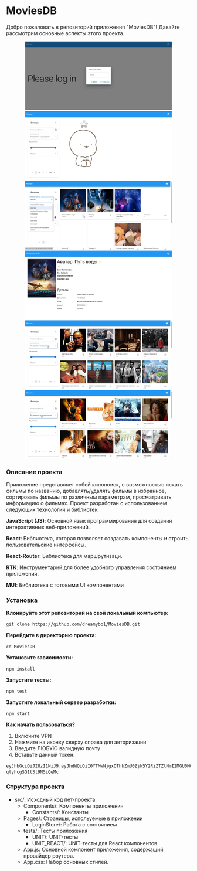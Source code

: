 # MoviesDB
Добро пожаловать в репозиторий приложения  "MoviesDB"! Давайте рассмотрим основные аспекты этого проекта.
<div width="100%" align="center"> 
  <img src="https://github.com/dreamybo1/MoviesDB/blob/gh-pages/screenshots/%D0%A1%D0%BA%D1%80%D0%B8%D0%BD%D1%88%D0%BE%D1%82%2024-08-2023%20201338.jpg" width="400" />
  <img src="https://github.com/dreamybo1/MoviesDB/blob/gh-pages/screenshots/%D0%A1%D0%BA%D1%80%D0%B8%D0%BD%D1%88%D0%BE%D1%82%2024-08-2023%20201506.jpg" width="400" />
  <img src="https://github.com/dreamybo1/MoviesDB/blob/gh-pages/screenshots/%D0%A1%D0%BA%D1%80%D0%B8%D0%BD%D1%88%D0%BE%D1%82%2024-08-2023%20201648.jpg" width="400" />
  <img src="https://github.com/dreamybo1/MoviesDB/blob/gh-pages/screenshots/%D0%A1%D0%BA%D1%80%D0%B8%D0%BD%D1%88%D0%BE%D1%82%2024-08-2023%20201731.jpg" width="400" />
  <img src="https://github.com/dreamybo1/MoviesDB/blob/gh-pages/screenshots/%D0%A1%D0%BA%D1%80%D0%B8%D0%BD%D1%88%D0%BE%D1%82%2024-08-2023%20201759.jpg" width="400" />
  <img src="https://github.com/dreamybo1/MoviesDB/blob/gh-pages/screenshots/%D0%A1%D0%BA%D1%80%D0%B8%D0%BD%D1%88%D0%BE%D1%82%2024-08-2023%20201815.jpg" width="400" />
</div>





### Описание проекта
Приложение представляет собой кинопоиск, с возможностью искать фильмы по названию, добавлять/удалять фильмы в избранное, сортировать фильмы по различным параметрам, просматривать информацию о фильмах. Проект разработан с использованием следующих технологий и библиотек:

**JavaScript (JS)**: Основной язык программирования для создания интерактивных веб-приложений.

**React**: Библиотека, которая позволяет создавать компоненты и строить пользовательские интерфейсы.

**React-Router**: Библиотека для маршрутизаци.

**RTK**: Инструментарий для более удобного управления состоянием приложения.

**MUI**: Библиотека с готовыми UI компонентами

### Установка 
**Клонируйте этот репозиторий на свой локальный компьютер:**
```
git clone https://github.com/dreamybo1/MoviesDB.git
```

**Перейдите в директорию проекта:**
```
cd MoviesDB
```

**Установите зависимости:**
```
npm install
```
**Запустите тесты:**
```
npm test
```
**Запустите локальный сервер разработки:**
```
npm start
```
**Как начать пользоваться?**
1. Включите VPN
2. Нажмите на иконку сверху справа для авторизации
3. Введите ЛЮБУЮ валидную почту
4. Вставьте данный токен:

```
eyJhbGciOiJIUzI1NiJ9.eyJhdWQiOiI0YTMwNjgxOThkZmU0Zjk5Y2RiZTZlNmI2MGU0MGU0NSIsInN1YiI6IjY0OTFhZjE5YzJmZjNkMDBhZDAzYzM0MCIsInNjb3BlcyI6WyJhcGlfcmVhZCJdLCJ2ZXJzaW9uIjoxfQ.yasYFK7QmsGhulW2aFY9e8-qlyhcgSQ1t3l9N5iQeMc
```


### Структура проекта
- src/: Исходный код пет-проекта. 
  - Components/: Компоненты приложения
    - Constants/: Константы 
  - Pages/: Страницы, испольуемые в приложении
    - LoginStore/: Работа с состоянием  
  - tests/: Тесты приложения
    - UNIT/: UNIT-тесты
    - UNIT_REACT/: UNIT-тесты для React компонентов
  - App.js: Основной компонент приложения, содержащий провайдер роутера.
  - App.css: Набор основных стилей.
